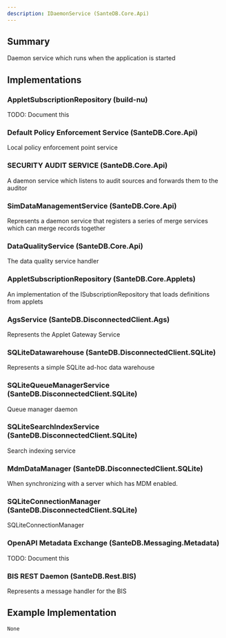 ```yaml
---
description: IDaemonService (SanteDB.Core.Api)
---
```


## Summary
Daemon service which runs when the application is started

## Implementations


### AppletSubscriptionRepository (build-nu)
TODO: Document this

### Default Policy Enforcement Service (SanteDB.Core.Api)
Local policy enforcement point service

### SECURITY AUDIT SERVICE (SanteDB.Core.Api)
A daemon service which listens to audit sources and forwards them to the auditor

### SimDataManagementService (SanteDB.Core.Api)
Represents a daemon service that registers a series of merge services which can merge records together

### DataQualityService (SanteDB.Core.Api)
The data quality service handler

### AppletSubscriptionRepository (SanteDB.Core.Applets)
An implementation of the ISubscriptionRepository that loads definitions from applets

### AgsService (SanteDB.DisconnectedClient.Ags)
Represents the Applet Gateway Service

### SQLiteDatawarehouse (SanteDB.DisconnectedClient.SQLite)
Represents a simple SQLite ad-hoc data warehouse

### SQLiteQueueManagerService (SanteDB.DisconnectedClient.SQLite)
Queue manager daemon

### SQLiteSearchIndexService (SanteDB.DisconnectedClient.SQLite)
Search indexing service

### MdmDataManager (SanteDB.DisconnectedClient.SQLite)
When synchronizing with a server which has MDM enabled.

### SQLiteConnectionManager (SanteDB.DisconnectedClient.SQLite)
SQLiteConnectionManager

### OpenAPI Metadata Exchange (SanteDB.Messaging.Metadata)
TODO: Document this

### BIS REST Daemon (SanteDB.Rest.BIS)
Represents a message handler for the BIS
## Example Implementation
```
None
```
